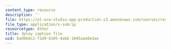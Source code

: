 ```yaml
---
content_type: resource
description: ''
file: https://ol-ocw-studio-app-production.s3.amazonaws.com/courses/res-15-003-shaping-the-future-of-work-15-662x-spring-2016/bad96dc271d961054abb1045aaa0e1ee_yBgKkYcoPgM.srt
file_type: application/x-subrip
resourcetype: Other
title: 3play caption file
uid: bad96dc2-71d9-6105-4abb-1045aaa0e1ee
---
```

